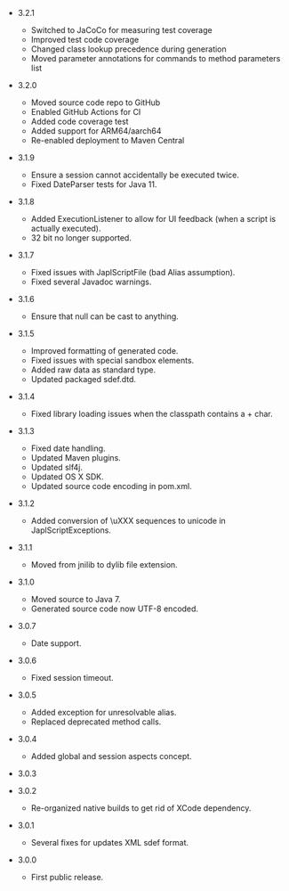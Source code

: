 - 3.2.1
  - Switched to JaCoCo for measuring test coverage
  - Improved test code coverage
  - Changed class lookup precedence during generation
  - Moved parameter annotations for commands to method parameters list

- 3.2.0

  - Moved source code repo to GitHub
  - Enabled GitHub Actions for CI
  - Added code coverage test
  - Added support for ARM64/aarch64
  - Re-enabled deployment to Maven Central


- 3.1.9

  - Ensure a session cannot accidentally be executed twice.
  - Fixed DateParser tests for Java 11.


- 3.1.8

  - Added ExecutionListener to allow for UI feedback (when a script is actually executed).
  - 32 bit no longer supported.


- 3.1.7

  - Fixed issues with JaplScriptFile (bad Alias assumption).
  - Fixed several Javadoc warnings.


- 3.1.6

  - Ensure that null can be cast to anything.


- 3.1.5

  - Improved formatting of generated code.
  - Fixed issues with special sandbox elements.
  - Added raw data as standard type.
  - Updated packaged sdef.dtd.


- 3.1.4

  - Fixed library loading issues when the classpath contains a + char.


- 3.1.3

  - Fixed date handling.
  - Updated Maven plugins.
  - Updated slf4j.
  - Updated OS X SDK.
  - Updated source code encoding in pom.xml.


- 3.1.2

  - Added conversion of \uXXX sequences to unicode in JaplScriptExceptions.


- 3.1.1

  - Moved from jnilib to dylib file extension.


- 3.1.0

  - Moved source to Java 7.
  - Generated source code now UTF-8 encoded.


- 3.0.7

  - Date support.


- 3.0.6

  - Fixed session timeout.


- 3.0.5

  - Added exception for unresolvable alias.
  - Replaced deprecated method calls.


- 3.0.4

  - Added global and session aspects concept.


- 3.0.3


- 3.0.2

  - Re-organized native builds to get rid of XCode dependency.


- 3.0.1

  - Several fixes for updates XML sdef format.


- 3.0.0

  - First public release.